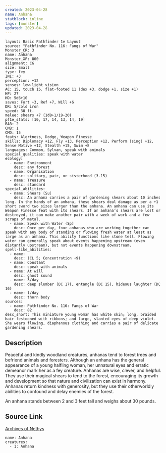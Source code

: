 ```yaml
---
created: 2023-04-28
name: Anhana
statblock: inline
tags: [monster]
updated: 2023-04-28
---
```

```statblock
layout: Basic Pathfinder 1e Layout
source: "Pathfinder No. 116: Fangs of War"
Monster_CR: 3
name: Anhana
Monster_XP: 800
alignment: CG
size: Small
type: fey
INI: +3
perception: +12
senses: low-light vision
AC: 15, touch 15, flat-footed 11 (dex +3, dodge +1, size +1)
HP: 27
HD: 5d6+10
saves: Fort +3, Ref +7, Will +6
DR: 5/cold iron
speed: 30 ft.
melee: shears +7 (1d8+1/19-20)
pf1e_stats: [10, 17, 14, 13, 14, 19]
BAB: 2
CMB: 1
CMD: 15
feats: Alertness, Dodge, Weapon Finesse
skills: Diplomacy +12, Fly +13, Perception +12, Perform (sing) +12, Sense Motive +12, Stealth +15, Swim +8
languages: Common, Sylvan, speak with animals
special_qualities: speak with water
ecology:
  - name: Environment
    desc: any forest
  - name: Organisation
    desc: solitary, pair, or sisterhood (3-15)
  - name: Treasure
    desc: standard
special_abilities:
  - name: Shears (Su)
    desc: An anhana carries a pair of gardening shears about 10 inches long. In the hands of an anhana, these shears deal damage as per a +1 short sword two sizes larger than the anhana. An anhana can use its Weapon Finesse feat with its shears. If an anhana’s shears are lost or destroyed, it can make another pair with a week of work and a few scraps of metal.
  - name: Speak with Water (Sp)
    desc: Once per day, four anhanas who are working together can speak with any body of standing or flowing fresh water at least as large as an anhana. This ability functions like stone tell. Flowing water can generally speak about events happening upstream (even distantly upstream), but not events happening downstream.
spell-like_abilities:
  - name:
    desc: (CL 5; Concentration +9)
  - name: Constant
    desc: speak with animals
  - name: At will
    desc: ghost sound
  - name: 3/day
    desc: deep slumber (DC 17), entangle (DC 15), hideous laughter (DC 16)
  - name: 1/day
    desc: thorn body
sources:
  - name: Pathfinder No. 116: Fangs of War
    desc: 82
desc_short: This miniature young woman has white skin; long, braided hair festooned with ribbons; and large, slanted eyes of deep violet. She wears flowing, diaphanous clothing and carries a pair of delicate gardening shears.
```
## Description
Peaceful and kindly woodland creatures, anhanas tend to forest trees and befriend animals and foresters. Although an anhana has the general appearance of a young halfling woman, her unnatural eyes and erratic demeanor mark her as a fey creature. Anhanas are wise, clever, and helpful. They use their magical shears to tend to the forest, encouraging its growth and development so that nature and civilization can exist in harmony. Anhanas return kindness with generosity, but they use their otherworldly abilities to confound and delay enemies of the forest.

An anhana stands between 2 and 3 feet tall and weighs about 30 pounds.
## Source Link
[Archives of Nethys](https://aonprd.com/MonsterDisplay.aspx?ItemName=Anhana)
```encounter-table
name: Anhana
creatures:
  - 1: Anhana
```
